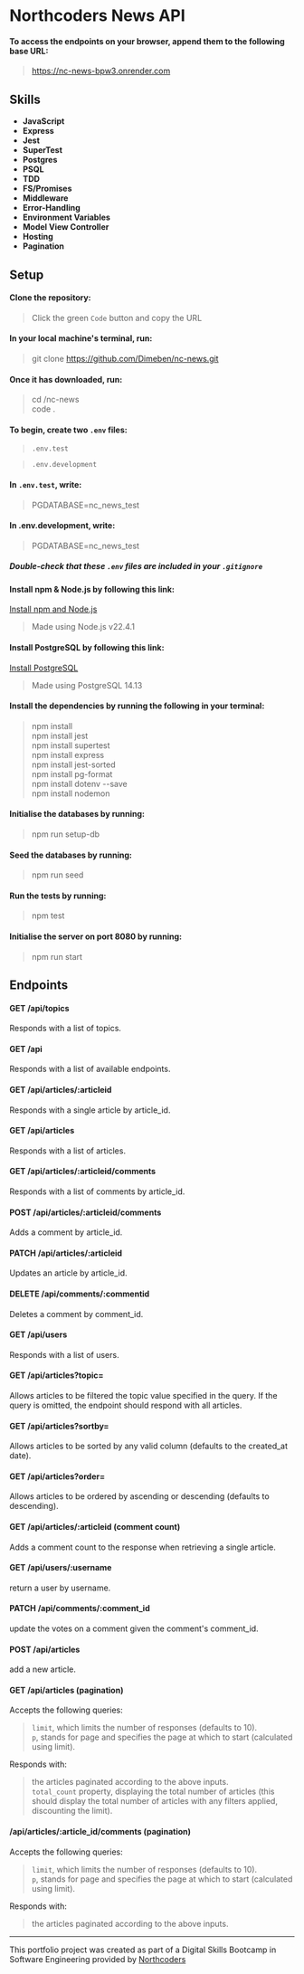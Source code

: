 # Northcoders News API

#### To access the endpoints on your browser, append them to the following base URL:

> https://nc-news-bpw3.onrender.com

## Skills

- **JavaScript**
- **Express**
- **Jest**
- **SuperTest**
- **Postgres**
- **PSQL**
- **TDD**
- **FS/Promises**
- **Middleware**
- **Error-Handling**
- **Environment Variables**
- **Model View Controller**
- **Hosting**
- **Pagination**

## Setup

#### Clone the repository:

> Click the green `Code` button and copy the URL <br>

#### In your local machine's terminal, run:

> git clone https://github.com/Dimeben/nc-news.git <br>

#### Once it has downloaded, run:

> cd /nc-news <br>
> code . <br>

#### To begin, create two `.env` files:

> `.env.test` <br>

> `.env.development`

#### In `.env.test`, write:

> PGDATABASE=nc_news_test

#### In .env.development, write:

> PGDATABASE=nc_news_test <br>

##### Double-check that these `.env` files are included in your `.gitignore`

#### Install npm & Node.js by following this link:

[Install npm and Node.js](https://docs.npmjs.com/downloading-and-installing-node-js-and-npm)

> Made using Node.js v22.4.1

#### Install PostgreSQL by following this link:

[Install PostgreSQL](https://www.postgresql.org/download/)

> Made using PostgreSQL 14.13

#### Install the dependencies by running the following in your terminal:

> npm install <br>
> npm install jest <br>
> npm install supertest <br>
> npm install express <br>
> npm install jest-sorted <br>
> npm install pg-format <br>
> npm install dotenv --save <br>
> npm install nodemon <br>

#### Initialise the databases by running:

> npm run setup-db <br>

#### Seed the databases by running:

> npm run seed <br>

#### Run the tests by running:

> npm test <br>

#### Initialise the server on port 8080 by running:

> npm run start <br>

## Endpoints

#### GET /api/topics

Responds with a list of topics.

#### GET /api

Responds with a list of available endpoints.

#### GET /api/articles/:articleid

Responds with a single article by article_id.

#### GET /api/articles

Responds with a list of articles.

#### GET /api/articles/:articleid/comments

Responds with a list of comments by article_id.

#### POST /api/articles/:articleid/comments

Adds a comment by article_id.

#### PATCH /api/articles/:articleid

Updates an article by article_id.

#### DELETE /api/comments/:commentid

Deletes a comment by comment_id.

#### GET /api/users

Responds with a list of users.

#### GET /api/articles?topic=

Allows articles to be filtered the topic value specified in the query. If the query is omitted, the endpoint should respond with all articles.

#### GET /api/articles?sortby=

Allows articles to be sorted by any valid column (defaults to the created_at date).

#### GET /api/articles?order=

Allows articles to be ordered by ascending or descending (defaults to descending).

#### GET /api/articles/:articleid (comment count)

Adds a comment count to the response when retrieving a single article.

#### GET /api/users/:username

return a user by username.

#### PATCH /api/comments/:comment_id

update the votes on a comment given the comment's comment_id.

#### POST /api/articles

add a new article.

#### GET /api/articles (pagination)

Accepts the following queries:

> `limit`, which limits the number of responses (defaults to 10). <br> `p`, stands for page and specifies the page at which to start (calculated using limit).<br>

Responds with:<br>

> the articles paginated according to the above inputs.<br> `total_count` property, displaying the total number of articles (this should display the total number of articles with any filters applied, discounting the limit).

#### /api/articles/:article_id/comments (pagination)

Accepts the following queries:

> `limit`, which limits the number of responses (defaults to 10). <br> `p`, stands for page and specifies the page at which to start (calculated using limit).<br>

Responds with:<br>

> the articles paginated according to the above inputs.<br>

---

This portfolio project was created as part of a Digital Skills Bootcamp in Software Engineering provided by [Northcoders](https://northcoders.com/)

